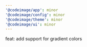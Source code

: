 ```yaml
---
'@codeimage/app': minor
'@codeimage/config': minor
'@codeimage/theme': minor
'@codeimage/ui': minor
---
```


feat: add support for gradient colors
